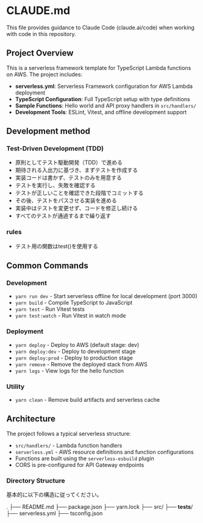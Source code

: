 # CLAUDE.md

This file provides guidance to Claude Code (claude.ai/code) when working with code in this repository.

## Project Overview

This is a serverless framework template for TypeScript Lambda functions on AWS. The project includes:

- **serverless.yml**: Serverless Framework configuration for AWS Lambda deployment
- **TypeScript Configuration**: Full TypeScript setup with type definitions
- **Sample Functions**: Hello world and API proxy handlers in `src/handlers/`
- **Development Tools**: ESLint, Vitest, and offline development support

## Development method

### Test-Driven Development (TDD)

- 原則としてテスト駆動開発（TDD）で進める
- 期待される入出力に基づき、まずテストを作成する
- 実装コードは書かず、テストのみを用意する
- テストを実行し、失敗を確認する
- テストが正しいことを確認できた段階でコミットする
- その後、テストをパスさせる実装を進める
- 実装中はテストを変更せず、コードを修正し続ける
- すべてのテストが通過するまで繰り返す

### rules
- テスト用の関数はtest()を使用する

## Common Commands

### Development

- `yarn run dev` - Start serverless offline for local development (port 3000)
- `yarn build` - Compile TypeScript to JavaScript
- `yarn test` - Run Vitest tests
- `yarn test:watch` - Run Vitest in watch mode

### Deployment

- `yarn deploy` - Deploy to AWS (default stage: dev)
- `yarn deploy:dev` - Deploy to development stage
- `yarn deploy:prod` - Deploy to production stage
- `yarn remove` - Remove the deployed stack from AWS
- `yarn logs` - View logs for the hello function

### Utility

- `yarn clean` - Remove build artifacts and serverless cache

## Architecture

The project follows a typical serverless structure:

- `src/handlers/` - Lambda function handlers
- `serverless.yml` - AWS resource definitions and function configurations
- Functions are built using the `serverless-esbuild` plugin
- CORS is pre-configured for API Gateway endpoints

### Directory Structure

基本的に以下の構造に従ってください。

.
├── README.md
├── package.json
├── yarn.lock
├── src/
├── __tests__/
├── serverless.yml
├── tsconfig.json


